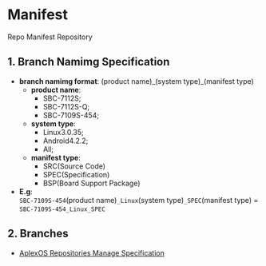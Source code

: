 # Manifest

Repo Manifest Repository

## 1. Branch Namimg Specification

* **branch namimg format**: (product name)\_(system type)\_(manifest type)
  * **product name**:
    * SBC-7112S;
    * SBC-7112S-Q;
    * SBC-7109S-454;
  * **system type**:
    * Linux3.0.35;
    * Android4.2.2;
    * All;
  * **manifest type**:
    * SRC(Source Code)
    * SPEC(Specification)
    * BSP(Board Support Package)
* **E.g**:  
`SBC-7109S-454`(product name)`_Linux`(system type)`_SPEC`(manifest type) = `SBC-7109S-454_Linux_SPEC`

## 2. Branches

* [AplexOS Repositories Manage Specification](https://github.com/AplexOS/Manifest/tree/AplexOS-Repos-Manage_All_SPEC)

